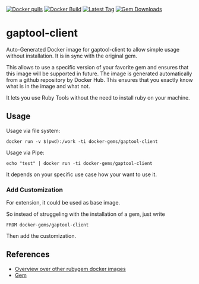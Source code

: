 [![Docker pulls](https://img.shields.io/docker/pulls/rubygem/gaptool-client.svg)](https://hub.docker.com/r/rubygem/gaptool-client/)
[![Docker Build](https://img.shields.io/docker/automated/rubygem/gaptool-client.svg)](https://hub.docker.com/r/rubygem/gaptool-client/)
[![Latest Tag](https://img.shields.io/github/tag/docker-rubygem/gaptool-client.svg)](https://hub.docker.com/r/rubygem/gaptool-client/)
[![Gem Downloads](https://img.shields.io/gem/dt/gaptool-client.svg)](https://rubygems.org/gems/gaptool-client/)
# gaptool-client

Auto-Generated Docker image for gaptool-client to allow simple usage without installation.
It is in sync with the original gem.

This allows to use a specific version of your favorite gem and ensures that this image will be supported in future.
The image is generated automatically from a github repository by Docker Hub.
This ensures that you exactly know what is in the image and what not.

It lets you use Ruby Tools without the need to install ruby on your machine.

## Usage

Usage via file system:

`docker run -v $(pwd):/work -ti docker-gems/gaptool-client`

Usage via Pipe:

`echo "test" | docker run -ti docker-gems/gaptool-client`

It depends on your specific use case how your want to use it.

### Add Customization

For extension, it could be used as base image.

So instead of struggeling with the installation of a gem, just write

`FROM docker-gems/gaptool-client`

Then add the customization.

## References

 - [Overview over other rubygem docker images](https://github.com/thinkbot/docker-rubygem)
 - [Gem](https://rubygems.org/gems/gaptool-client/)
